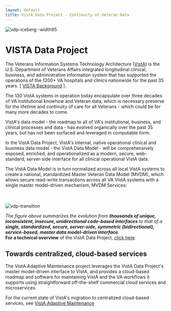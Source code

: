 ```yaml
---
layout: default
title: VistA Data Project - Continuity of Veteran Data
---
```


![vdp-iceberg -width95](https://github.com/vistadataproject/documents/blob/master/images/src/iceberg/iceberg.png)

# VISTA Data Project

The Veterans Information Systems Technology Architecture ([VistA](https://en.wikipedia.org/wiki/VistA)) is the U.S. Department of Veterans Affairs integrated longitudinal  clinical, business, and administrative information system that has supported the operations of the 1200+ VA hospitals and clinics nationwide for the past 35 years.  [ [VISTA Background](https://github.com/vistadataproject/documents/tree/master/Background/vista) ]. 

The 130 VistA systems in operation today encapsulate over three decades of VA institutional knowhow and Veteran data, which is necessary preserve for the lifetime and continuity of care for all Veterans - which could be for many more decades to come.  

VistA's data model - the roadmap to all of VA's institutional, business, and clinical processes and data - has evolved organically over the past 35 years, but has not been surfaced and leveraged in computable form.  

In the VistA Data Project,  VistA's internal, native operational clinical and business data model - the VistA Data Model -  will be comprehensively exposed, enriched, and operationalized as a  modern, secure, web-standard, server-side interface for all clinical operational VistA data.   

The VistA Data Model is in turn normalized across all local VistA systems to create a national, standardized Master Veteran Data Model (MVDM), which allows secure read-write transactions across all VA VistA systems with a single master model-driven mechanism, MVDM Services: 

<br><br>
![vdp-transition](https://github.com/vistadataproject/documents/blob/master/images/vdp-transition-20170607d.png)

*The figure above summarizes the evolution from __thousands of unique, inconsistent, insecure, unidirectional code-based interfaces__ to that of a __single, standardized, secure, server-side, symmetric (bidirectional), service-based, master data model-driven interface__.*   
__For a technical overview__ of the VistA Data Project, [click here](https://github.com/vistadataproject/documents/tree/master/Background)


## Towards centralized, cloud-based services

The VistA Adaptive Maintenance project leverages the VistA Data Project's master model-driven interface to VistA, and provides a cloud-based roadmap and software for maintaining VistA and the VA workflows it supports using straightforward off-the-shelf commercial cloud services and microservices.  

For the current state of VistA's migration to centralized cloud-based services, see [VistA Adaptive Maintenance](http://vistaadaptivemaintenance.info/)



